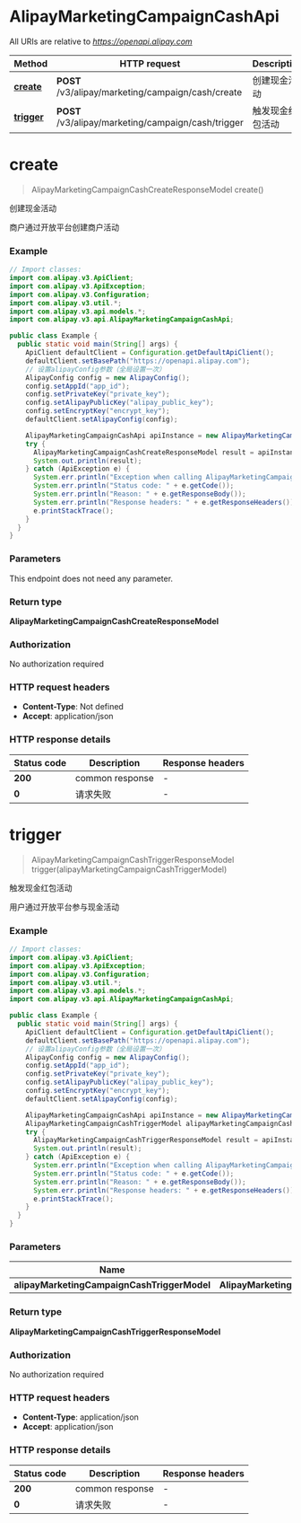 # AlipayMarketingCampaignCashApi

All URIs are relative to *https://openapi.alipay.com*

| Method | HTTP request | Description |
|------------- | ------------- | -------------|
| [**create**](AlipayMarketingCampaignCashApi.md#create) | **POST** /v3/alipay/marketing/campaign/cash/create | 创建现金活动 |
| [**trigger**](AlipayMarketingCampaignCashApi.md#trigger) | **POST** /v3/alipay/marketing/campaign/cash/trigger | 触发现金红包活动 |


<a name="create"></a>
# **create**
> AlipayMarketingCampaignCashCreateResponseModel create()

创建现金活动

商户通过开放平台创建商户活动

### Example
```java
// Import classes:
import com.alipay.v3.ApiClient;
import com.alipay.v3.ApiException;
import com.alipay.v3.Configuration;
import com.alipay.v3.util.*;
import com.alipay.v3.api.models.*;
import com.alipay.v3.api.AlipayMarketingCampaignCashApi;

public class Example {
  public static void main(String[] args) {
    ApiClient defaultClient = Configuration.getDefaultApiClient();
    defaultClient.setBasePath("https://openapi.alipay.com");
    // 设置alipayConfig参数（全局设置一次）
    AlipayConfig config = new AlipayConfig();
    config.setAppId("app_id");
    config.setPrivateKey("private_key");
    config.setAlipayPublicKey("alipay_public_key");
    config.setEncryptKey("encrypt_key");
    defaultClient.setAlipayConfig(config);

    AlipayMarketingCampaignCashApi apiInstance = new AlipayMarketingCampaignCashApi(defaultClient);
    try {
      AlipayMarketingCampaignCashCreateResponseModel result = apiInstance.create();
      System.out.println(result);
    } catch (ApiException e) {
      System.err.println("Exception when calling AlipayMarketingCampaignCashApi#create");
      System.err.println("Status code: " + e.getCode());
      System.err.println("Reason: " + e.getResponseBody());
      System.err.println("Response headers: " + e.getResponseHeaders());
      e.printStackTrace();
    }
  }
}
```

### Parameters
This endpoint does not need any parameter.

### Return type

**AlipayMarketingCampaignCashCreateResponseModel**

### Authorization

No authorization required

### HTTP request headers

 - **Content-Type**: Not defined
 - **Accept**: application/json

### HTTP response details
| Status code | Description | Response headers |
|-------------|-------------|------------------|
| **200** | common response |  -  |
| **0** | 请求失败 |  -  |

<a name="trigger"></a>
# **trigger**
> AlipayMarketingCampaignCashTriggerResponseModel trigger(alipayMarketingCampaignCashTriggerModel)

触发现金红包活动

用户通过开放平台参与现金活动

### Example
```java
// Import classes:
import com.alipay.v3.ApiClient;
import com.alipay.v3.ApiException;
import com.alipay.v3.Configuration;
import com.alipay.v3.util.*;
import com.alipay.v3.api.models.*;
import com.alipay.v3.api.AlipayMarketingCampaignCashApi;

public class Example {
  public static void main(String[] args) {
    ApiClient defaultClient = Configuration.getDefaultApiClient();
    defaultClient.setBasePath("https://openapi.alipay.com");
    // 设置alipayConfig参数（全局设置一次）
    AlipayConfig config = new AlipayConfig();
    config.setAppId("app_id");
    config.setPrivateKey("private_key");
    config.setAlipayPublicKey("alipay_public_key");
    config.setEncryptKey("encrypt_key");
    defaultClient.setAlipayConfig(config);

    AlipayMarketingCampaignCashApi apiInstance = new AlipayMarketingCampaignCashApi(defaultClient);
    AlipayMarketingCampaignCashTriggerModel alipayMarketingCampaignCashTriggerModel = new AlipayMarketingCampaignCashTriggerModel(); // AlipayMarketingCampaignCashTriggerModel | 
    try {
      AlipayMarketingCampaignCashTriggerResponseModel result = apiInstance.trigger(alipayMarketingCampaignCashTriggerModel);
      System.out.println(result);
    } catch (ApiException e) {
      System.err.println("Exception when calling AlipayMarketingCampaignCashApi#trigger");
      System.err.println("Status code: " + e.getCode());
      System.err.println("Reason: " + e.getResponseBody());
      System.err.println("Response headers: " + e.getResponseHeaders());
      e.printStackTrace();
    }
  }
}
```

### Parameters

| Name | Type | Description  | Notes |
|------------- | ------------- | ------------- | -------------|
| **alipayMarketingCampaignCashTriggerModel** | **AlipayMarketingCampaignCashTriggerModel**|  | [optional] |

### Return type

**AlipayMarketingCampaignCashTriggerResponseModel**

### Authorization

No authorization required

### HTTP request headers

 - **Content-Type**: application/json
 - **Accept**: application/json

### HTTP response details
| Status code | Description | Response headers |
|-------------|-------------|------------------|
| **200** | common response |  -  |
| **0** | 请求失败 |  -  |

